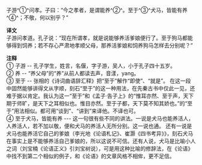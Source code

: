 子游^①^问孝。子曰：“今之孝者，是谓能养^②^。至于^③^犬马，皆能有养^④^；不敬，何以别乎？”

**译文**  
子游问孝道。孔子说：“现在所谓孝，就是说能够养活爹娘便行了。至于狗马都能够得到饲养；若不存心严肃地孝顺父母，那养活爹娘和饲养狗马怎样去分别呢？”

**注释**  
① 子游 -- 孔子学生，姓言，名偃，字子游，吴人，小于孔子四十五岁。  
② 养 -- “养父母”的“养”从前人都读去声，音漾，yang。  
③ 至于 -- 张相的《诗词曲语辞汇释》把“至于”解作“即使”、“就是”。 在这一段中固然能够讲得文从字顺，刻石“至于”的这一种用法，在先秦古书中仅此一见，还难于据以肯定。我认为这一“至于”和《孟子·告子上》的“惟耳亦然、至于声，天下期于师旷，是天下之耳相似也。惟目亦然。至于子都，天下莫不知其娇也。”的“至于”用法相似。都可用“谈到”、“讲到”来译他。不译也可。  
④ 至于犬马，皆能有养 --- 这一句很有些不同的讲法。一说是犬马也能养活人，人养活人，若不加以敬，便和犬马的养活人无所分别。这一说也通。 还有一说是犬马也能养活它自己的爹娘（李光地《论语札记》、崔灏《四书考异》》，刻石犬马在事实上是不能够养活自己爹娘的，所以这说不可信。还有人说，犬马是比喻小人之词（刘宝楠《论语正义》引刘宝树说），可是用这种比喻的修辞法，在《论语》中找不到第二个相似的例子，和《论语》的文章风格不相侔，更不足信。